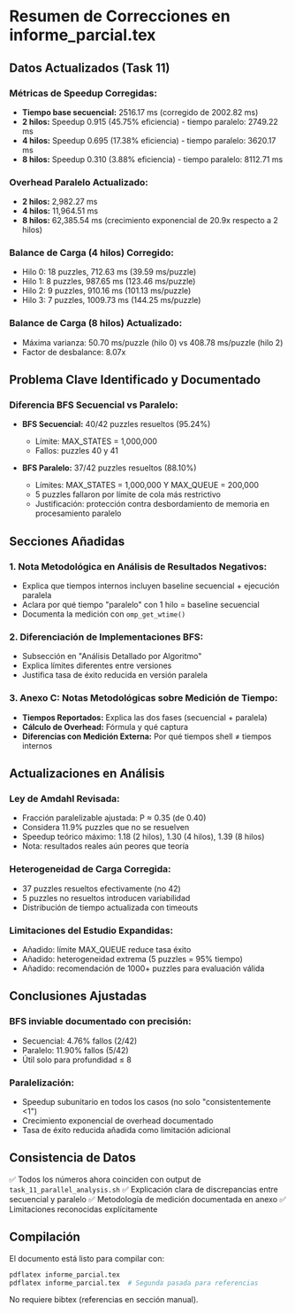 # Resumen de Correcciones en informe_parcial.tex

## Datos Actualizados (Task 11)

### Métricas de Speedup Corregidas:
- **Tiempo base secuencial:** 2516.17 ms (corregido de 2002.82 ms)
- **2 hilos:** Speedup 0.915 (45.75% eficiencia) - tiempo paralelo: 2749.22 ms
- **4 hilos:** Speedup 0.695 (17.38% eficiencia) - tiempo paralelo: 3620.17 ms  
- **8 hilos:** Speedup 0.310 (3.88% eficiencia) - tiempo paralelo: 8112.71 ms

### Overhead Paralelo Actualizado:
- **2 hilos:** 2,982.27 ms
- **4 hilos:** 11,964.51 ms
- **8 hilos:** 62,385.54 ms (crecimiento exponencial de 20.9x respecto a 2 hilos)

### Balance de Carga (4 hilos) Corregido:
- Hilo 0: 18 puzzles, 712.63 ms (39.59 ms/puzzle)
- Hilo 1: 8 puzzles, 987.65 ms (123.46 ms/puzzle)
- Hilo 2: 9 puzzles, 910.16 ms (101.13 ms/puzzle)
- Hilo 3: 7 puzzles, 1009.73 ms (144.25 ms/puzzle)

### Balance de Carga (8 hilos) Actualizado:
- Máxima varianza: 50.70 ms/puzzle (hilo 0) vs 408.78 ms/puzzle (hilo 2)
- Factor de desbalance: 8.07x

## Problema Clave Identificado y Documentado

### Diferencia BFS Secuencial vs Paralelo:
- **BFS Secuencial:** 40/42 puzzles resueltos (95.24%)
  - Límite: MAX_STATES = 1,000,000
  - Fallos: puzzles 40 y 41

- **BFS Paralelo:** 37/42 puzzles resueltos (88.10%)
  - Límites: MAX_STATES = 1,000,000 Y MAX_QUEUE = 200,000
  - 5 puzzles fallaron por límite de cola más restrictivo
  - Justificación: protección contra desbordamiento de memoria en procesamiento paralelo

## Secciones Añadidas

### 1. Nota Metodológica en Análisis de Resultados Negativos:
- Explica que tiempos internos incluyen baseline secuencial + ejecución paralela
- Aclara por qué tiempo "paralelo" con 1 hilo = baseline secuencial
- Documenta la medición con `omp_get_wtime()`

### 2. Diferenciación de Implementaciones BFS:
- Subsección en "Análisis Detallado por Algoritmo"
- Explica límites diferentes entre versiones
- Justifica tasa de éxito reducida en versión paralela

### 3. Anexo C: Notas Metodológicas sobre Medición de Tiempo:
- **Tiempos Reportados:** Explica las dos fases (secuencial + paralela)
- **Cálculo de Overhead:** Fórmula y qué captura
- **Diferencias con Medición Externa:** Por qué tiempos shell ≠ tiempos internos

## Actualizaciones en Análisis

### Ley de Amdahl Revisada:
- Fracción paralelizable ajustada: P ≈ 0.35 (de 0.40)
- Considera 11.9% puzzles que no se resuelven
- Speedup teórico máximo: 1.18 (2 hilos), 1.30 (4 hilos), 1.39 (8 hilos)
- Nota: resultados reales aún peores que teoría

### Heterogeneidad de Carga Corregida:
- 37 puzzles resueltos efectivamente (no 42)
- 5 puzzles no resueltos introducen variabilidad
- Distribución de tiempo actualizada con timeouts

### Limitaciones del Estudio Expandidas:
- Añadido: límite MAX_QUEUE reduce tasa éxito
- Añadido: heterogeneidad extrema (5 puzzles = 95% tiempo)
- Añadido: recomendación de 1000+ puzzles para evaluación válida

## Conclusiones Ajustadas

### BFS inviable documentado con precisión:
- Secuencial: 4.76% fallos (2/42)
- Paralelo: 11.90% fallos (5/42)
- Útil solo para profundidad ≤ 8

### Paralelización:
- Speedup subunitario en todos los casos (no solo "consistentemente <1")
- Crecimiento exponencial de overhead documentado
- Tasa de éxito reducida añadida como limitación adicional

## Consistencia de Datos

✅ Todos los números ahora coinciden con output de `task_11_parallel_analysis.sh`
✅ Explicación clara de discrepancias entre secuencial y paralelo
✅ Metodología de medición documentada en anexo
✅ Limitaciones reconocidas explícitamente

## Compilación

El documento está listo para compilar con:
```bash
pdflatex informe_parcial.tex
pdflatex informe_parcial.tex  # Segunda pasada para referencias
```

No requiere bibtex (referencias en sección manual).
